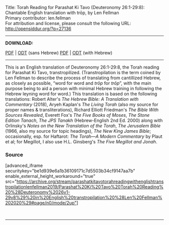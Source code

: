 <html>
<head></head>
<body>
Title: Torah Reading for Parashat Ki Tavo (Deuteronomy 26:1-29:8): Chantable English translation with trōp, by Len Fellman<br />
Primary contributor: len.fellman<br />
For attribution and license, please consult the following URL: <a href="http://opensiddur.org/?p=27136">http://opensiddur.org/?p=27136</a>
<p />
<hr />

<strong>DOWNLOAD:</strong> 

<a href="https://archive.org/download/parashatkitavotorahreadingwithenglishtranstropilationlenfellman2019/Parashat%20Ki%20Tavo%20Torah%20Reading%20%28Deuteronomy%2026v1-29v8%29%20in%20English%20transtropilation%20%28Len%20Fellman%202020%29%20-%20english%20only.pdf">PDF</a> | <a href="https://archive.org/download/parashatkitavotorahreadingwithenglishtranstropilationlenfellman2019/Parashat%20Ki%20Tavo%20Torah%20Reading%20%28Deuteronomy%2026v1-29v8%29%20in%20English%20transtropilation%20%28Len%20Fellman%202020%29%20-%20english%20only.odt">ODT</a> (sans Hebrew) 
<a href="https://archive.org/download/parashatkitavotorahreadingwithenglishtranstropilationlenfellman2019/Parashat%20Ki%20Tavo%20Torah%20Reading%20%28Deuteronomy%2026v1-29v8%29%20in%20English%20transtropilation%20%28Len%20Fellman%202020%29.pdf">PDF</a> | <a href="https://archive.org/download/parashatkitavotorahreadingwithenglishtranstropilationlenfellman2019/Parashat%20Ki%20Tavo%20Torah%20Reading%20%28Deuteronomy%2026v1-29v8%29%20in%20English%20transtropilation%20%28Len%20Fellman%202020%29.odt">ODT</a> (with Hebrew)

<hr />

This is an English translation of Deuteronomy 26:1-29:8, the Torah reading for Parashat Ki Tavo, transtropilized. (Transtropilation is the term coined by Len Fellman to describe the process of translating from cantillized Hebrew, as closely as possible, “word for word and <em>trōp</em> for <em>trōp</em>”, with the main purpose being to aid a person with minimal Hebrew training in following the Hebrew leyning word for word.) This translation is based on the following translations: Robert Alter's <em>The Hebrew Bible: A Translation with Commentary</em> (2018), Aryeh Kaplan's <em>The Living Torah</em> (also my source for proper names &amp; transliterations), Richard Elliott Friedman's <em>The Bible With Sources Revealed</em>, Everett Fox's <em>The Five Books of Moses</em>, <em>The Stone Edition Tanach</em>, <em>The JPS Tanakh</em> (Hebrew-English 2nd Ed. 2000) along with Orlinsky's <em>Notes on the New Translation of the Torah</em>, <em>The Jerusalem Bible</em> (1966, also my source for topic headings), <em>The New King James Bible</em>; occasionally, esp. for Haftarot: <em>The Torah—A Modern Commentary</em> by Plaut et al; for Megillot, I also use H.L. Ginsberg's <em>The Five Megillot and Jonah</em>.

<h3>Source</h3>

[advanced_iframe securitykey="be1d939e6a1b36109171c7d5503b34cf9147aa7b" enable_external_height_workaround="true" src="https://archive.org/stream/parashatkitavotorahreadingwithenglishtranstropilationlenfellman2019/Parashat%20Ki%20Tavo%20Torah%20Reading%20%28Deuteronomy%2026v1-29v8%29%20in%20English%20transtropilation%20%28Len%20Fellman%202020%29#page/n0/mode/2up"]

&nbsp;

<hr />

&nbsp;
</body>
</html>